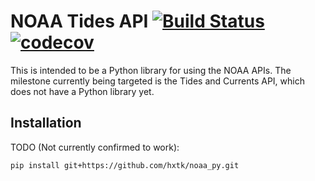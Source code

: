# NOAA Tides API [![Build Status](https://travis-ci.org/hxtk/noaa_py.svg?branch=master)](https://travis-ci.org/hxtk/noaa_py) [![codecov](https://codecov.io/gh/hxtk/noaa_py/branch/master/graph/badge.svg)](https://codecov.io/gh/hxtk/noaa_py)

This is intended to be a Python library for using the NOAA APIs. The milestone currently being targeted is the Tides and Currents API, which does not have a Python library yet.

## Installation

TODO (Not currently confirmed to work):

`pip install git+https://github.com/hxtk/noaa_py.git`
